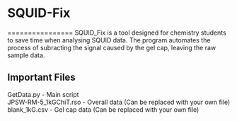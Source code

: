 <h1>SQUID-Fix</h1>
================
SQUID_Fix is a tool designed for chemistry students to save time when analysing SQUID data.
The program automates the process of subracting the signal caused by the gel cap, leaving the raw sample data.
<br />
<h2>Important Files</h2>
GetData.py - Main script <br />
JPSW-RM-5_1kGChiT.rso - Overall data (Can be replaced with your own file) <br />
blank_1kG.csv - Gel cap data (Can be replaced with your own file) <br />
